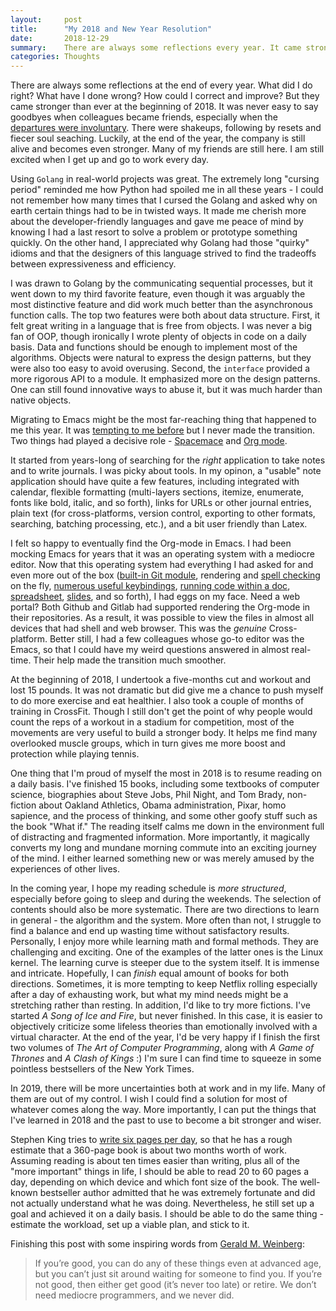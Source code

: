 ```yaml
---
layout:     post
title:      "My 2018 and New Year Resolution"
date:       2018-12-29
summary:    There are always some reflections every year. It came stronger than ever at the beginning of 2018. Partly as a result, it made the past year more unpredictable but productive.
categories: Thoughts
---
```


There are always some reflections at the end of every year. What did I do right? What have I done wrong? How could I correct and improve? But they came stronger than ever at the beginning of 2018. It was never easy to say goodbyes when colleagues became friends, especially when the [departures were involuntary](https://techcrunch.com/2018/01/03/wi-fi-startup-eero-lays-off-30-employees/). There were shakeups, following by resets and fiecer soul seaching. Luckily, at the end of the year, the company is still alive and becomes even stronger. Many of my friends are still here. I am still excited when I get up and go to work every day.

Using `Golang` in real-world projects was great. The extremely long "cursing period" reminded me how Python had spoiled me in all these years - I could not remember how many times that I cursed the Golang and asked why on earth certain things had to be in twisted ways. It made me cherish more about the developer-friendly languages and gave me peace of mind by knowing I had a last resort to solve a problem or prototype something quickly. On the other hand, I appreciated why Golang had those "quirky" idioms and that the designers of this language strived to find the tradeoffs between expressiveness and efficiency.

I was drawn to Golang by the communicating sequential processes, but it went down to my third favorite feature, even though it was arguably the most distinctive feature and did work much better than the asynchronous function calls. The top two features were both about data structure. First, it felt great writing in a language that is free from objects. I was never a big fan of OOP, though ironically I wrote plenty of objects in code on a daily basis. Data and functions should be enough to implement most of the algorithms. Objects were natural to express the design patterns, but they were also too easy to avoid overusing. Second, the `interface` provided a more rigorous API to a module. It emphasized more on the design patterns. One can still found innovative ways to abuse it, but it was much harder than native objects.

Migrating to Emacs might be the most far-reaching thing that happened to me this year. It was [tempting to me before](https://wqiong.com/programming/2016/06/26/emacs-progression-path/) but I never made the transition. Two things had played a decisive role - [Spacemace](http://spacemacs.org) and [Org mode](https://orgmode.org).

It started from years-long of searching for the *right* application to take notes and to write journals. I was picky about tools. In my opinon, a "usable" note application should have quite a few features, including integrated with calendar, flexible formatting (multi-layers sections, itemize, enumerate, fonts like bold, italic, and so forth), links for URLs or other journal entries, plain text (for cross-platforms, version control, exporting to other formats, searching, batching processing, etc.), and a bit user friendly than Latex.

I felt so happy to eventually find the Org-mode in Emacs. I had been mocking Emacs for years that it was an operating system with a mediocre editor. Now that this operating system had everything I had asked for and even more out of the box ([built-in Git module](https://magit.vc), rendering and [spell checking](https://www.gnu.org/software/emacs/manual/html_node/emacs/Spelling.html) on the fly, [numerous useful keybindings](https://orgmode.org/orgcard.pdf), [running code within a doc](https://orgmode.org/worg/org-contrib/babel/), [spreadsheet](https://orgmode.org/manual/The-spreadsheet.html), [slides](https://orgmode.org/worg/org-tutorials/non-beamer-presentations.html), and so forth), I had eggs on my face. Need a web portal? Both Github and Gitlab had supported rendering the Org-mode in their repositories. As a result, it was possible to view the files in almost all devices that had shell and web browser. This was the *genuine* Cross-platform. Better still, I had a few colleagues whose go-to editor was the Emacs, so that I could have my weird questions answered in almost real-time. Their help made the transition much smoother.

At the beginning of 2018, I undertook a five-months cut and workout and lost 15 pounds. It was not dramatic but did give me a chance to push myself to do more exercise and eat healthier. I also took a couple of months of training in CrossFit. Though I still don't get the point of why people would count the reps of a workout in a stadium for competition, most of the movements are very useful to build a stronger body. It helps me find many overlooked muscle groups, which in turn gives me more boost and protection while playing tennis.

One thing that I'm proud of myself the most in 2018 is to resume reading on a daily basis. I've finished 15 books, including some textbooks of computer science, biographies about Steve Jobs, Phil Night, and Tom Brady, non-fiction about Oakland Athletics, Obama administration, Pixar, homo sapience, and the process of thinking, and some other goofy stuff such as the book "What if." The reading itself calms me down in the environment full of distracting and fragmented information. More importantly, it magically converts my long and mundane morning commute into an exciting journey of the mind. I either learned something new or was merely amused by the experiences of other lives.

In the coming year, I hope my reading schedule is *more structured*, especially before going to sleep and during the weekends. The selection of contents should also be more systematic. There are two directions to learn in general - the algorithm and the system. More often than not, I struggle to find a balance and end up wasting time without satisfactory results. Personally, I enjoy more while learning math and formal methods. They are challenging and exciting. One of the examples of the latter ones is the Linux kernel. The learning curve is steeper due to the system itself. It is immense and intricate. Hopefully, I can *finish* equal amount of books for both directions. Sometimes, it is more tempting to keep Netflix rolling especially after a day of exhausting work, but what my mind needs might be a stretching rather than resting. In addition, I'd like to try more fictions. I've started *A Song of Ice and Fire*, but never finished. In this case, it is easier to objectively criticize some lifeless theories than emotionally involved with a virtual character. At the end of the year, I'd be very happy if I finish the first two volumes of *The Art of Computer Programming*, along with *A Game of Thrones* and *A Clash of Kings* :) I'm sure I can find time to squeeze in some pointless bestsellers of the New York Times.

In 2019, there will be more uncertainties both at work and in my life. Many of them are out of my control. I wish I could find a solution for most of whatever comes along the way. More importantly, I can put the things that I've learned in 2018 and the past to use to become a bit stronger and wiser.

Stephen King tries to [write six pages per day](https://youtu.be/xR7XMkjDGw0), so that he has a rough estimate that a 360-page book is about two months worth of work. Assuming reading is about ten times easier than writing, plus all of the "more important" things in life, I should be able to read 20 to 60 pages a day, depending on which device and which font size of the book. The well-known bestseller author admitted that he was extremely fortunate and did not actually understand what he was doing. Nevertheless, he still set up a goal and achieved it on a daily basis. I should be able to do the same thing - estimate the workload, set up a viable plan, and stick to it.

Finishing this post with some inspiring words from [Gerald M. Weinberg](http://secretsofconsulting.blogspot.com/2017/10/where-do-old-programmers-go.html):

> If you’re good, you can do any of these things even at advanced age, but you can’t just sit around waiting for someone to find you.  If you’re not good, then either get good (it’s never too late) or retire. We don’t need mediocre programmers, and we never did.
